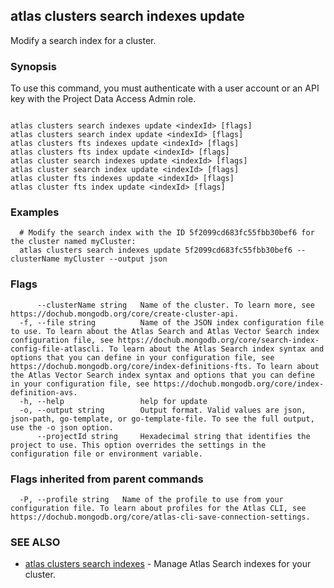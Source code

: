 ## atlas clusters search indexes update

Modify a search index for a cluster.


### Synopsis

To use this command, you must authenticate with a user account or an API key with the Project Data Access Admin role.



```

atlas clusters search indexes update <indexId> [flags]
atlas clusters search index update <indexId> [flags]
atlas clusters fts indexes update <indexId> [flags]
atlas clusters fts index update <indexId> [flags]
atlas cluster search indexes update <indexId> [flags]
atlas cluster search index update <indexId> [flags]
atlas cluster fts indexes update <indexId> [flags]
atlas cluster fts index update <indexId> [flags]
```

### Examples

```
  # Modify the search index with the ID 5f2099cd683fc55fbb30bef6 for the cluster named myCluster:
  atlas clusters search indexes update 5f2099cd683fc55fbb30bef6 --clusterName myCluster --output json
```


### Flags

```
      --clusterName string   Name of the cluster. To learn more, see https://dochub.mongodb.org/core/create-cluster-api.
  -f, --file string          Name of the JSON index configuration file to use. To learn about the Atlas Search and Atlas Vector Search index configuration file, see https://dochub.mongodb.org/core/search-index-config-file-atlascli. To learn about the Atlas Search index syntax and options that you can define in your configuration file, see https://dochub.mongodb.org/core/index-definitions-fts. To learn about the Atlas Vector Search index syntax and options that you can define in your configuration file, see https://dochub.mongodb.org/core/index-definition-avs.
  -h, --help                 help for update
  -o, --output string        Output format. Valid values are json, json-path, go-template, or go-template-file. To see the full output, use the -o json option.
      --projectId string     Hexadecimal string that identifies the project to use. This option overrides the settings in the configuration file or environment variable.

```


### Flags inherited from parent commands

```
  -P, --profile string   Name of the profile to use from your configuration file. To learn about profiles for the Atlas CLI, see https://dochub.mongodb.org/core/atlas-cli-save-connection-settings.

```

### SEE ALSO


* [atlas clusters search indexes](atlas_clusters_search_indexes.md)	- Manage Atlas Search indexes for your cluster.



